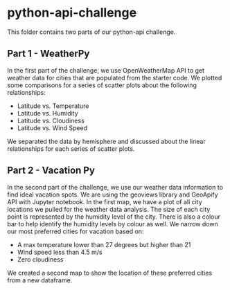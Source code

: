 # python-api-challenge

This folder contains two parts of our python-api challenge.

Part 1 - WeatherPy
--------------------------------------------------------
In the first part of the challenge, we use OpenWeatherMap API to get weather data for cities that are populated from the starter code.
We plotted some comparisons for a series of scatter plots about the following relationships:
- Latitude vs. Temperature
- Latitude vs. Humidity
- Latitude vs. Cloudiness
- Latitude vs. Wind Speed

We separated the data by hemisphere and discussed about the linear relationships for each series of scatter plots.

Part 2 - Vacation Py
--------------------------------------------------------

In the second part of the challenge, we use our weather data information to find ideal vacation spots. We are using the geoviews library and GeoApify API with Jupyter notebook.
In the first map, we have a plot of all city locations we pulled for the weather data analysis. The size of each city point is represented by the humidity level of the city. There is also a colour bar to help identify the humidity levels by colour as well.
We narrow down our most preferred cities for vacation based on:
- A max temperature lower than 27 degrees but higher than 21
- Wind speed less than 4.5 m/s
- Zero cloudiness

We created a second map to show the location of these preferred cities from a new dataframe.

